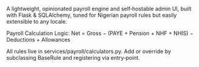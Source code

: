 A lightweight, opinionated payroll engine and self‑hostable admin UI, built with Flask & SQLAlchemy, tuned for Nigerian payroll rules but easily extensible to any locale.

Payroll Calculation Logic:
Net = Gross − (PAYE + Pension + NHF + NHIS) − Deductions + Allowances

All rules live in services/payroll/calculators.py. Add or override by subclassing BaseRule and registering via entry‑point.
